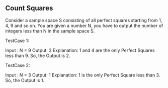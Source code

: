 Count Squares
---------------------------------
Consider a sample space S consisting of all perfect squares starting from 1, 4, 9 and so on. You are given a number N, you have to output the number of integers less than N in the sample space S.

TestCase 1:

Input :
N = 9
Output:
2
Explanation:
1 and 4 are the only Perfect Squares
less than 9. So, the Output is 2.

TestCase 2:

Input :
N = 3
Output:
1
Explanation:
1 is the only Perfect Square
less than 3. So, the Output is 1.